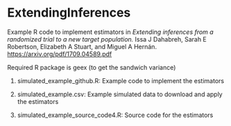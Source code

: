# ExtendingInferences
Example R code to implement estimators in *Extending inferences from a randomized trial to a new target population.* Issa J Dahabreh, Sarah E Robertson, Elizabeth A Stuart, and Miguel A Hernán. https://arxiv.org/pdf/1709.04589.pdf

Required R package is geex (to get the sandwich variance)

1. simulated_example_github.R: Example code to implement the estimators

2. simulated_example.csv: Example simulated data to download and apply the estimators 

3. simulated_example_source_code4.R: Source code for the estimators





